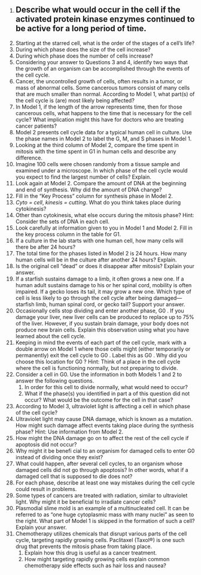 1. Describe what would occur in the cell if the activated protein kinase enzymes continued to be active for a long period of time.
	- 
2. Starting at the starred cell, what is the order of the stages of a cell’s life?
3. During which phase does the size of the cell increase?
4. During which phase does the number of cells increase?
5. Considering your answer to Questions 3 and 4, identify two ways that the growth of an organism can be accomplished through the events of the cell cycle.
6. Cancer, the uncontrolled growth of cells, often results in a tumor, or mass of abnormal cells. Some cancerous tumors consist of many cells that are much smaller than normal. According to Model 1, what part(s) of the cell cycle is (are) most likely being affected?
7. In Model 1, if the length of the arrow represents time, then for those cancerous cells, what happens to the time that is necessary for the cell cycle? What implication might this have for doctors who are treating cancer patients?
8. Model 2 presents cell cycle data for a typical human cell in culture. Use the phase names in Model 2 to label the G, M, and S phases in Model 1.
9. Looking at the third column of Model 2, compare the time spent in mitosis with the time spent in G1 in human cells and describe any difference.
10. Imagine 100 cells were chosen randomly from a tissue sample and examined under a microscope. In which phase of the cell cycle would you expect to find the largest number of cells? Explain.
11. Look again at Model 2. Compare the amount of DNA at the beginning and end of synthesis. Why did the amount of DNA change?
12. Fill in the “Key Process” column for synthesis phase in Model 2.
13. *Cyto = cell*, *kinesis = cutting*. What do you think takes place during cytokinesis?
14. Other than cytokinesis, what else occurs during the mitosis phase? Hint: Consider the sets of DNA in each cell.
15. Look carefully at information given to you in Model 1 and Model 2. Fill in the key process column in the table for G1.
16. If a culture in the lab starts with one human cell, how many cells will there be after 24 hours?
17. The total time for the phases listed in Model 2 is 24 hours. How many human cells will be in the culture after another 24 hours? Explain.
18. Is the original cell “dead” or does it disappear after mitosis? Explain your answer.
19. If a starfish sustains damage to a limb, it often grows a new one. If a human adult sustains damage to his or her spinal cord, mobility is often impaired. If a gecko loses its tail, it may grow a new one. Which type of cell is less likely to go through the cell cycle after being damaged— starfish limb, human spinal cord, or gecko tail? Support your answer.
20. Occasionally cells stop dividing and enter another phase, G0 . If you damage your liver, new liver cells can be produced to replace up to 75% of the liver. However, if you sustain brain damage, your body does not produce new brain cells. Explain this observation using what you have learned about the cell cycle.
21. Keeping in mind the events of each part of the cell cycle, mark with a double arrow on Model 1 where those cells might (either temporarily or permanently) exit the cell cycle to G0 . Label this as G0 . Why did you choose this location for G0 ? Hint: Think of a place in the cell cycle where the cell is functioning normally, but not preparing to divide.
22. Consider a cell in G0. Use the information in both Models 1 and 2 to answer the following questions.
	1. In order for this cell to divide normally, what would need to occur?
	2. What if the phase(s) you identified in part a of this question did not occur? What would be the outcome for the cell in that case?
23. According to Model 3, ultraviolet light is affecting a cell in which phase of the cell cycle?
24. Ultraviolet light may cause DNA damage, which is known as a mutation. How might such damage affect events taking place during the synthesis phase? Hint: Use information from Model 2.
25. How might the DNA damage go on to affect the rest of the cell cycle if apoptosis did not occur?
26. Why might it be benefi cial to an organism for damaged cells to enter G0 instead of dividing once they exist?
27. What could happen, after several cell cycles, to an organism whose damaged cells did not go through apoptosis? In other words, what if a damaged cell that is supposed to die does not?
28. For each phase, describe at least one way mistakes during the cell cycle could result in problems.
29. Some types of cancers are treated with radiation, similar to ultraviolet light. Why might it be beneficial to irradiate cancer cells?
30. Plasmodial slime mold is an example of a multinucleated cell. It can be referred to as “one huge cytoplasmic mass with many nuclei” as seen to the right. What part of Model 1 is skipped in the formation of such a cell? Explain your answer.
31. Chemotherapy utilizes chemicals that disrupt various parts of the cell cycle, targeting rapidly growing cells. Paclitaxel (Taxol®) is one such drug that prevents the mitosis phase from taking place.
	1. Explain how this drug is useful as a cancer treatment.
	2. How might targeting rapidly growing cells explain common chemotherapy side effects such as hair loss and nausea?
